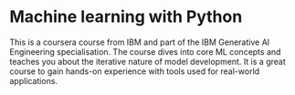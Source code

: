# Machine learning with Python
This is a coursera course from IBM and part of the IBM Generative AI Engineering specialisation. 
The course dives into core ML concepts and teaches you about the iterative nature of model development. 
It is a great course to gain hands-on experience with tools used for real-world applications. 
